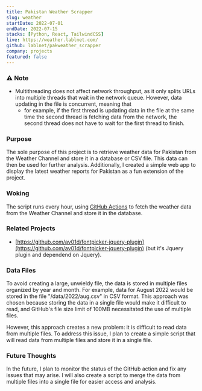 ```yaml
---
title: Pakistan Weather Scrapper
slug: weather
startDate: 2022-07-01
endDate: 2022-07-15
stacks: [Python, React, TailwindCSS]
live: https://weather.lablnet.com/
github: lablnet/pakweather_scrapper
company: projects
featured: false
---
```


### ⚠️ Note
- Multithreading does not affect network throughput, as it only splits URLs into multiple threads that wait in the network queue. However, data updating in the file is concurrent, meaning that
    - for example, if the first thread is updating data in the file at the same time the second thread is fetching data from the network, the second thread does not have to wait for the first thread to finish.

### Purpose
The sole purpose of this project is to retrieve weather data for Pakistan from the Weather Channel and store it in a database or CSV file. This data can then be used for further analysis. Additionally, I created a simple web app to display the latest weather reports for Pakistan as a fun extension of the project.

### Woking
The script runs every hour, using [GitHub Actions](https://github.com/features/actions) to fetch the weather data from the Weather Channel and store it in the database.

### Related Projects
- [https://github.com/av01d/fontpicker-jquery-plugin](https://github.com/av01d/fontpicker-jquery-plugin) (but it's Jquery plugin and dependend on Jquery).

### Data Files
To avoid creating a large, unwieldy file, the data is stored in multiple files organized by year and month. For example, data for August 2022 would be stored in the file "/data/2022/aug.csv" in CSV format. This approach was chosen because storing the data in a single file would make it difficult to read, and GitHub's file size limit of 100MB necessitated the use of multiple files.

However, this approach creates a new problem: it is difficult to read data from multiple files. To address this issue, I plan to create a simple script that will read data from multiple files and store it in a single file.

### Future Thoughts
In the future, I plan to monitor the status of the GitHub action and fix any issues that may arise. I will also create a script to merge the data from multiple files into a single file for easier access and analysis.

